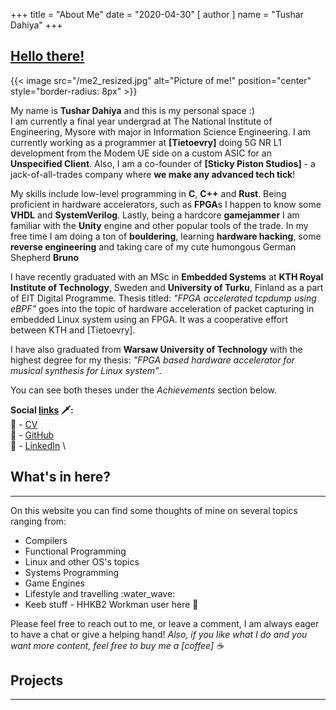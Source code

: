 +++
title = "About Me"
date = "2020-04-30"
[ author ]
  name = "Tushar Dahiya"
+++

## [Hello there!](https://www.youtube.com/watch?v=rEq1Z0bjdwc)
{{< image src="/me2_resized.jpg" alt="Picture of me!" position="center" style="border-radius: 8px" >}}

My name is **Tushar Dahiya** and this is my personal space :) \
I am currently a final year undergrad at The National Institute of Engineering, Mysore with major in Information Science Engineering.
I am currently working as a programmer at **[Tietoevry]** doing 5G NR L1 development from the Modem UE side on a custom ASIC for an **Unspecified Client**. Also, I am a co-founder of **[Sticky Piston Studios]** - a jack-of-all-trades company where **we make any advanced tech tick**!

My skills include low-level programming in **C**, **C++** and **Rust**. Being proficient in hardware accelerators, such as **FPGA**s I happen to know some **VHDL** and **SystemVerilog**. Lastly, being a hardcore **gamejammer** I am familiar with the **Unity** engine and other popular tools of the trade.
In my free time I am doing a ton of **bouldering**, learning **hardware hacking**, some **reverse engineering** and taking care of my cute humongous German Shepherd **Bruno**

I have recently graduated with an MSc in **Embedded Systems** at **KTH Royal Institute of Technology**, Sweden and **University of Turku**, Finland as a part of EIT Digital Programme. Thesis titled: *"FPGA accelerated tcpdump using eBPF"* goes into the topic of hardware acceleration of packet capturing in embedded Linux system using an FPGA. It was a cooperative effort between KTH and [Tietoevry].

I have also graduated from **Warsaw University of Technology** with the highest degree for my thesis: *"FPGA based hardware accelerator for musical synthesis for Linux system"*.

You can see both theses under the *Achievements* section below.

**Social [links] 🗡️:** \
 - [CV] \
 - [GitHub] \
 - [LinkedIn] \

## What's in here?
---
On this website you can find some thoughts of mine on several topics ranging from:

* Compilers
* Functional Programming 
* Linux and other OS's topics
* Systems Programming
* Game Engines
* Lifestyle and travelling :water_wave:
* Keeb stuff - HHKB2 Workman user here :muscle:

Please feel free to reach out to me, or leave a comment, I am always eager to have a chat or give a helping hand!
*Also, if you like what I do and you want more content, feel free to buy me a [coffee] :coffee:*

## Projects
---
[Posts]: https://tusharxoxoxo.github.io/posts/
[links]: http://i0.kym-cdn.com/photos/images/facebook/001/137/217/88b.png
[CV]: https://github.com/tusharxoxoxo/blog/blob/trunk/hidden/resume.pdf
[LinkedIn]: https://www.linkedin.com/in/dahiya-tushar/
[GitHub]: https://github.com/tusharxoxoxo
